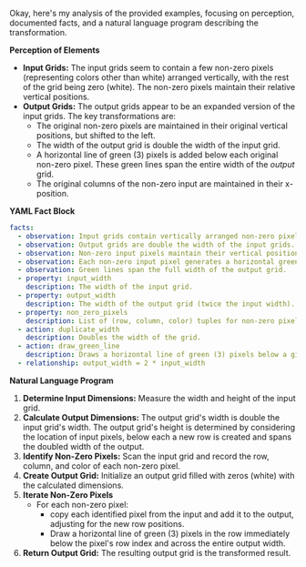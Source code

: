 Okay, here's my analysis of the provided examples, focusing on perception, documented facts, and a natural language program describing the transformation.

**Perception of Elements**

*   **Input Grids:** The input grids seem to contain a few non-zero pixels (representing colors other than white) arranged vertically, with the rest of the grid being zero (white). The non-zero pixels maintain their relative vertical positions.
*   **Output Grids:** The output grids appear to be an expanded version of the input grids. The key transformations are:
    *   The original non-zero pixels are maintained in their original vertical positions, but shifted to the left.
    *   The width of the output grid is double the width of the input grid.
    *   A horizontal line of green (3) pixels is added below each original non-zero pixel. These green lines span the entire width of the *output* grid.
    *   The original columns of the non-zero input are maintained in their x-position.

**YAML Fact Block**


```yaml
facts:
  - observation: Input grids contain vertically arranged non-zero pixels.
  - observation: Output grids are double the width of the input grids.
  - observation: Non-zero input pixels maintain their vertical positions in the output.
  - observation: Each non-zero input pixel generates a horizontal green line in the output.
  - observation: Green lines span the full width of the output grid.
  - property: input_width
    description: The width of the input grid.
  - property: output_width
    description: The width of the output grid (twice the input width).
  - property: non_zero_pixels
    description: List of (row, column, color) tuples for non-zero pixels in the input.
  - action: duplicate_width
    description: Doubles the width of the grid.
  - action: draw_green_line
    description: Draws a horizontal line of green (3) pixels below a given row, spanning the output width.
  - relationship: output_width = 2 * input_width
```


**Natural Language Program**

1.  **Determine Input Dimensions:** Measure the width and height of the input grid.
2.  **Calculate Output Dimensions:** The output grid's width is double the input grid's width. The output grid's height is determined by considering the location of input pixels, below each a new row is created and spans the doubled width of the output.
3.  **Identify Non-Zero Pixels:** Scan the input grid and record the row, column, and color of each non-zero pixel.
4.  **Create Output Grid:** Initialize an output grid filled with zeros (white) with the calculated dimensions.
5. **Iterate Non-Zero Pixels**
    - For each non-zero pixel:
        - copy each identified pixel from the input and add it to the output, adjusting for the new row positions.
        - Draw a horizontal line of green (3) pixels in the row immediately below the pixel's row index and across the entire output width.
6.  **Return Output Grid:** The resulting output grid is the transformed result.
